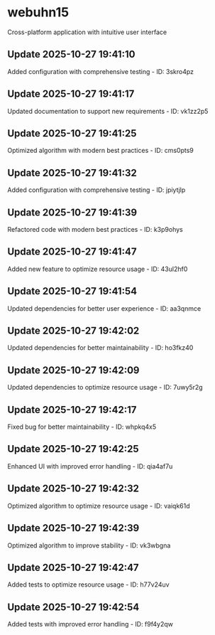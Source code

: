 # webuhn15
Cross-platform application with intuitive user interface

## Update 2025-10-27 19:41:10
Added configuration with comprehensive testing - ID: 3skro4pz


## Update 2025-10-27 19:41:17
Updated documentation to support new requirements - ID: vk1zz2p5


## Update 2025-10-27 19:41:25
Optimized algorithm with modern best practices - ID: cms0pts9


## Update 2025-10-27 19:41:32
Added configuration with comprehensive testing - ID: jpiytjlp


## Update 2025-10-27 19:41:39
Refactored code with modern best practices - ID: k3p9ohys


## Update 2025-10-27 19:41:47
Added new feature to optimize resource usage - ID: 43ul2hf0


## Update 2025-10-27 19:41:54
Updated dependencies for better user experience - ID: aa3qnmce


## Update 2025-10-27 19:42:02
Updated dependencies for better maintainability - ID: ho3fkz40


## Update 2025-10-27 19:42:09
Updated dependencies to optimize resource usage - ID: 7uwy5r2g


## Update 2025-10-27 19:42:17
Fixed bug for better maintainability - ID: whpkq4x5


## Update 2025-10-27 19:42:25
Enhanced UI with improved error handling - ID: qia4af7u


## Update 2025-10-27 19:42:32
Optimized algorithm to optimize resource usage - ID: vaiqk61d


## Update 2025-10-27 19:42:39
Optimized algorithm to improve stability - ID: vk3wbgna


## Update 2025-10-27 19:42:47
Added tests to optimize resource usage - ID: h77v24uv


## Update 2025-10-27 19:42:54
Added tests with improved error handling - ID: f9f4y2qw

